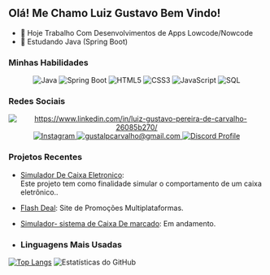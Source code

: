 ## Olá! Me Chamo Luiz Gustavo Bem Vindo!

- 🔭 Hoje Trabalho Com Desenvolvimentos de Apps Lowcode/Nowcode 
- 🌱 Estudando Java (Spring Boot)

### Minhas Habilidades

<p align="center">
  <img src="https://img.shields.io/badge/Java-ED8B00?style=for-the-badge&logo=java&logoColor=white" alt="Java">
  <img src="https://img.shields.io/badge/Spring_Boot-6DB33F?style=for-the-badge&logo=spring-boot&logoColor=white" alt="Spring Boot">
  <img src="https://img.shields.io/badge/HTML5-E34F26?style=for-the-badge&logo=html5&logoColor=white" alt="HTML5">
  <img src="https://img.shields.io/badge/CSS3-1572B6?style=for-the-badge&logo=css3&logoColor=white" alt="CSS3">
  <img src="https://img.shields.io/badge/JavaScript-F7DF1E?style=for-the-badge&logo=javascript&logoColor=black" alt="JavaScript">
  <img src="https://img.shields.io/badge/SQL-4479A1?style=for-the-badge&logo=sql&logoColor=white" alt="SQL">
</p>

### Redes Sociais

<p align="center">
  <a href="https://www.linkedin.com/in/luiz-gustavo-pereira-de-carvalho-26085b270?utm_source=share&utm_campaign=share_via&utm_content=profile&utm_medium=ios_app" target="_blank">
    <img src="https://img.shields.io/badge/LinkedIn-0077B5?style=for-the-badge&logo=linkedin&logoColor=white" alt="https://www.linkedin.com/in/luiz-gustavo-pereira-de-carvalho-26085b270/">
  </a>
  <a href="https://www.instagram.com/gusta.carvalh0?igsh=ZG1xbnE3cGhpbDg0&utm_source=qr" target="_blank">
    <img src="https://img.shields.io/badge/Instagram-E4405F?style=for-the-badge&logo=instagram&logoColor=white" alt="Instagram">
  </a>
  <a href="https://myaccount.google.com/u/1/profile?pageId=none"target="_blank">
    <img src="https://img.shields.io/badge/Gmail-D14836?style=for-the-badge&logo=gmail&logoColor=white" alt="gustalpcarvalho@gmail.com">
  </a>
<a href="https://discord.com/users/luizgustavo_80954" target="_blank">
  <img src="https://img.shields.io/badge/Discord-7289DA?style=for-the-badge&logo=discord&logoColor=white" alt="Discord Profile">
</a>


</p>

### Projetos Recentes

- [Simulador De Caixa Eletronico](https://github.com/6gusta/SIMULADOR-DE-CAIXA-ELETRONICO-.git):  
Este projeto tem como finalidade simular o comportamento de um caixa eletrônico..
- [Flash Deal](https://github.com/6gusta/FlashDeal.git): Site de Promoções Multiplataformas.
- [Simulador- sistema de Caixa De marcado](link-projeto-3): Em andamento.

- ### Linguagens Mais Usadas


[![Top Langs](https://github-readme-stats.vercel.app/api/top-langs/?username=6gusta&layout=compact)](https://github.com/6gusta)     ![Estatísticas do GitHub](https://github-readme-stats.vercel.app/api?username=6gusta&show_icons=true&count_private=true&hide=issues,contribs)










